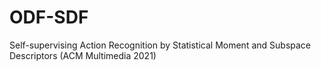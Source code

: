 # ODF-SDF
Self-supervising Action Recognition by Statistical Moment and Subspace Descriptors (ACM Multimedia 2021)
